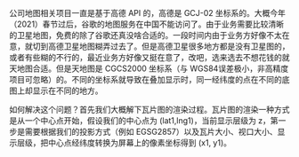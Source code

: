 公司地图相关项目一直是基于高德 API 的，高德是 GCJ-02 坐标系的。大概今年（2021）春节过后，谷歌的地图服务在中国不能访问了。由于业务需要比较清晰的卫星地图，免费的除了谷歌还真没啥合适的。一段时间内由于业务方好像不太在意，就切到高德卫星地图糊弄过去了。但是高德卫星很多地方都是没有卫星图的，或者有些糊的不行的，最近业务方好像又挺在意了，改吧，选来选去不想花钱的就天地图合适。但是天地图是 CGCS2000 坐标系（与 WGS84误差极小，非高精度项目可忽略）的。不同的坐标系就导致在叠加显示时，同一经纬度的点在不同的底图上却显示在不同的地方。

如何解决这个问题？首先我们大概解下瓦片图的渲染过程。瓦片图的渲染一种方式是从一个中心点开始，假设我们的中心点为 (lat1,lng1)，当前显示层级为 z，第一步是需要根据我们的投影方式（例如 EGSG2857）以及瓦片大小、视口大小、显示层级，把中心点经纬度转换为屏幕上的像素坐标得到 (x1, y1)。